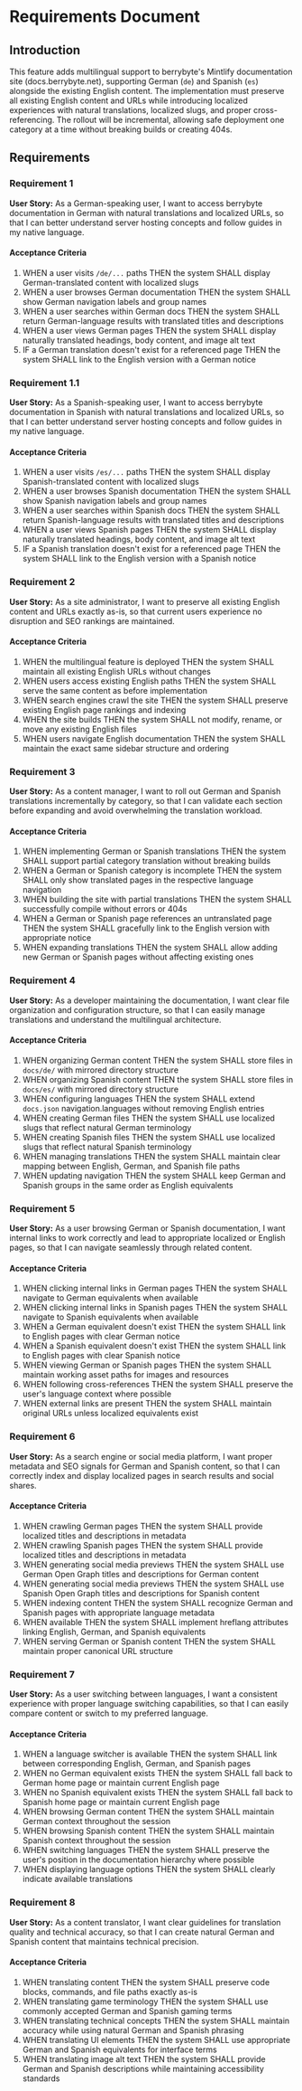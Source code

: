 # Requirements Document

## Introduction

This feature adds multilingual support to berrybyte's Mintlify documentation site (docs.berrybyte.net), supporting German (`de`) and Spanish (`es`) alongside the existing English content. The implementation must preserve all existing English content and URLs while introducing localized experiences with natural translations, localized slugs, and proper cross-referencing. The rollout will be incremental, allowing safe deployment one category at a time without breaking builds or creating 404s.

## Requirements

### Requirement 1

**User Story:** As a German-speaking user, I want to access berrybyte documentation in German with natural translations and localized URLs, so that I can better understand server hosting concepts and follow guides in my native language.

#### Acceptance Criteria

1. WHEN a user visits `/de/...` paths THEN the system SHALL display German-translated content with localized slugs
2. WHEN a user browses German documentation THEN the system SHALL show German navigation labels and group names
3. WHEN a user searches within German docs THEN the system SHALL return German-language results with translated titles and descriptions
4. WHEN a user views German pages THEN the system SHALL display naturally translated headings, body content, and image alt text
5. IF a German translation doesn't exist for a referenced page THEN the system SHALL link to the English version with a German notice

### Requirement 1.1

**User Story:** As a Spanish-speaking user, I want to access berrybyte documentation in Spanish with natural translations and localized URLs, so that I can better understand server hosting concepts and follow guides in my native language.

#### Acceptance Criteria

1. WHEN a user visits `/es/...` paths THEN the system SHALL display Spanish-translated content with localized slugs
2. WHEN a user browses Spanish documentation THEN the system SHALL show Spanish navigation labels and group names
3. WHEN a user searches within Spanish docs THEN the system SHALL return Spanish-language results with translated titles and descriptions
4. WHEN a user views Spanish pages THEN the system SHALL display naturally translated headings, body content, and image alt text
5. IF a Spanish translation doesn't exist for a referenced page THEN the system SHALL link to the English version with a Spanish notice

### Requirement 2

**User Story:** As a site administrator, I want to preserve all existing English content and URLs exactly as-is, so that current users experience no disruption and SEO rankings are maintained.

#### Acceptance Criteria

1. WHEN the multilingual feature is deployed THEN the system SHALL maintain all existing English URLs without changes
2. WHEN users access existing English paths THEN the system SHALL serve the same content as before implementation
3. WHEN search engines crawl the site THEN the system SHALL preserve existing English page rankings and indexing
4. WHEN the site builds THEN the system SHALL not modify, rename, or move any existing English files
5. WHEN users navigate English documentation THEN the system SHALL maintain the exact same sidebar structure and ordering

### Requirement 3

**User Story:** As a content manager, I want to roll out German and Spanish translations incrementally by category, so that I can validate each section before expanding and avoid overwhelming the translation workload.

#### Acceptance Criteria

1. WHEN implementing German or Spanish translations THEN the system SHALL support partial category translation without breaking builds
2. WHEN a German or Spanish category is incomplete THEN the system SHALL only show translated pages in the respective language navigation
3. WHEN building the site with partial translations THEN the system SHALL successfully compile without errors or 404s
4. WHEN a German or Spanish page references an untranslated page THEN the system SHALL gracefully link to the English version with appropriate notice
5. WHEN expanding translations THEN the system SHALL allow adding new German or Spanish pages without affecting existing ones

### Requirement 4

**User Story:** As a developer maintaining the documentation, I want clear file organization and configuration structure, so that I can easily manage translations and understand the multilingual architecture.

#### Acceptance Criteria

1. WHEN organizing German content THEN the system SHALL store files in `docs/de/` with mirrored directory structure
2. WHEN organizing Spanish content THEN the system SHALL store files in `docs/es/` with mirrored directory structure
3. WHEN configuring languages THEN the system SHALL extend `docs.json` navigation.languages without removing English entries
4. WHEN creating German files THEN the system SHALL use localized slugs that reflect natural German terminology
5. WHEN creating Spanish files THEN the system SHALL use localized slugs that reflect natural Spanish terminology
6. WHEN managing translations THEN the system SHALL maintain clear mapping between English, German, and Spanish file paths
7. WHEN updating navigation THEN the system SHALL keep German and Spanish groups in the same order as English equivalents

### Requirement 5

**User Story:** As a user browsing German or Spanish documentation, I want internal links to work correctly and lead to appropriate localized or English pages, so that I can navigate seamlessly through related content.

#### Acceptance Criteria

1. WHEN clicking internal links in German pages THEN the system SHALL navigate to German equivalents when available
2. WHEN clicking internal links in Spanish pages THEN the system SHALL navigate to Spanish equivalents when available
3. WHEN a German equivalent doesn't exist THEN the system SHALL link to English pages with clear German notice
4. WHEN a Spanish equivalent doesn't exist THEN the system SHALL link to English pages with clear Spanish notice
5. WHEN viewing German or Spanish pages THEN the system SHALL maintain working asset paths for images and resources
6. WHEN following cross-references THEN the system SHALL preserve the user's language context where possible
7. WHEN external links are present THEN the system SHALL maintain original URLs unless localized equivalents exist

### Requirement 6

**User Story:** As a search engine or social media platform, I want proper metadata and SEO signals for German and Spanish content, so that I can correctly index and display localized pages in search results and social shares.

#### Acceptance Criteria

1. WHEN crawling German pages THEN the system SHALL provide localized titles and descriptions in metadata
2. WHEN crawling Spanish pages THEN the system SHALL provide localized titles and descriptions in metadata
3. WHEN generating social media previews THEN the system SHALL use German Open Graph titles and descriptions for German content
4. WHEN generating social media previews THEN the system SHALL use Spanish Open Graph titles and descriptions for Spanish content
5. WHEN indexing content THEN the system SHALL recognize German and Spanish pages with appropriate language metadata
6. WHEN available THEN the system SHALL implement hreflang attributes linking English, German, and Spanish equivalents
7. WHEN serving German or Spanish content THEN the system SHALL maintain proper canonical URL structure

### Requirement 7

**User Story:** As a user switching between languages, I want a consistent experience with proper language switching capabilities, so that I can easily compare content or switch to my preferred language.

#### Acceptance Criteria

1. WHEN a language switcher is available THEN the system SHALL link between corresponding English, German, and Spanish pages
2. WHEN no German equivalent exists THEN the system SHALL fall back to German home page or maintain current English page
3. WHEN no Spanish equivalent exists THEN the system SHALL fall back to Spanish home page or maintain current English page
4. WHEN browsing German content THEN the system SHALL maintain German context throughout the session
5. WHEN browsing Spanish content THEN the system SHALL maintain Spanish context throughout the session
6. WHEN switching languages THEN the system SHALL preserve the user's position in the documentation hierarchy where possible
7. WHEN displaying language options THEN the system SHALL clearly indicate available translations

### Requirement 8

**User Story:** As a content translator, I want clear guidelines for translation quality and technical accuracy, so that I can create natural German and Spanish content that maintains technical precision.

#### Acceptance Criteria

1. WHEN translating content THEN the system SHALL preserve code blocks, commands, and file paths exactly as-is
2. WHEN translating game terminology THEN the system SHALL use commonly accepted German and Spanish gaming terms
3. WHEN translating technical concepts THEN the system SHALL maintain accuracy while using natural German and Spanish phrasing
4. WHEN translating UI elements THEN the system SHALL use appropriate German and Spanish equivalents for interface terms
5. WHEN translating image alt text THEN the system SHALL provide German and Spanish descriptions while maintaining accessibility standards